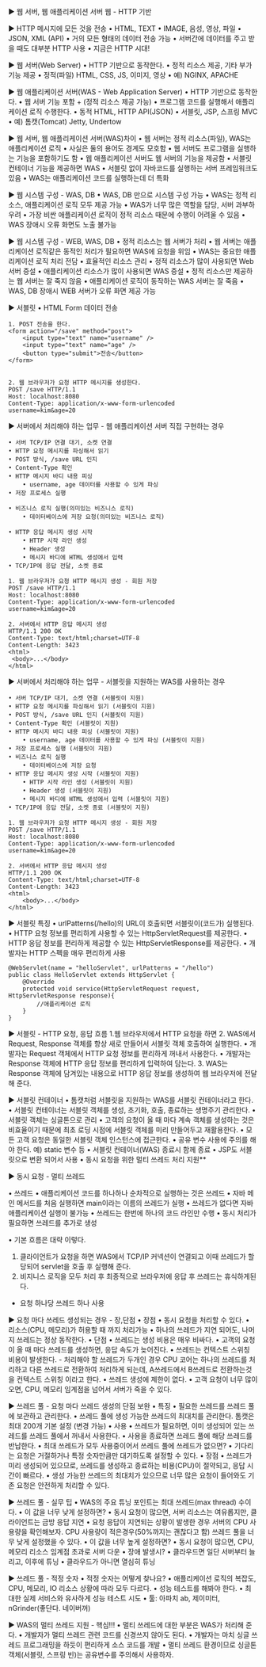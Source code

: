 ▶ 웹 서버, 웹 애플리케이션 서버
웹 - HTTP 기반

▶ HTTP 메시지에 모든 것을 전송
• HTML, TEXT
• IMAGE, 음성, 영상, 파일
• JSON, XML (API)
• 거의 모든 형태의 데이터 전송 가능
• 서버간에 데이터를 주고 받을 때도 대부분 HTTP 사용
• 지금은 HTTP 시대!

▶ 웹 서버(Web Server)
• HTTP 기반으로 동작한다.
• 정적 리소스 제공, 기타 부가기능 제공
• 정적(파일) HTML, CSS, JS, 이미지, 영상
• 예) NGINX, APACHE


▶ 웹 애플리케이션 서버(WAS - Web Application Server)
• HTTP 기반으로 동작한다.
• 웹 서버 기능 포함 + (정적 리소스 제공 가능)
• 프로그램 코드를 실행해서 애플리케이션 로직 수행한다.
• 동적 HTML, HTTP API(JSON)
• 서블릿, JSP, 스프링 MVC
• 예) 톰캣(Tomcat) Jetty, Undertow


▶ 웹 서버, 웹 애플리케이션 서버(WAS)차이
• 웹 서버는 정적 리소스(파일), WAS는 애플리케이션 로직
• 사실은 둘의 용어도 경계도 모호함
• 웹 서버도 프로그램을 실행하는 기능을 포함하기도 함
• 웹 애플리케이션 서버도 웹 서버의 기능을 제공함
• 서블릿 컨테이너 기능을 제공하면 WAS
• 서블릿 없이 자바코드를 실행하는 서버 프레임워크도 있음
• WAS는 애플리케이션 코드를 실행하는데 더 특화


▶ 웹 시스템 구성 - WAS, DB
• WAS, DB 만으로 시스템 구성 가능
• WAS는 정적 리소스, 애플리케이션 로직 모두 제공 가능
• WAS가 너무 많은 역할을 담당, 서버 과부하 우려
• 가장 비싼 애플리케이션 로직이 정적 리소스 때문에 수행이 어려울 수 있음
• WAS 장애시 오류 화면도 노출 불가능


▶ 웹 시스템 구성 - WEB, WAS, DB
• 정적 리소스는 웹 서버가 처리
• 웹 서버는 애플리케이션 로직같은 동적인 처리가 필요하면 WAS에 요청을 위임
• WAS는 중요한 애플리케이션 로직 처리 전담
• 효율적인 리소스 관리
• 정적 리소스가 많이 사용되면 Web 서버 증설
• 애플리케이션 리소스가 많이 사용되면 WAS 증설
• 정적 리소스만 제공하는 웹 서버는 잘 죽지 않음
• 애플리케이션 로직이 동작하는 WAS 서버는 잘 죽음
• WAS, DB 장애시 WEB 서버가 오류 화면 제공 가능


▶ 서블릿
• HTML Form 데이터 전송
	
	1. POST 전송을 한다.
	<form action="/save" method="post">
		<input type="text" name="username" />
		<input type="text" name="age" />
		<button type="submit">전송</button>
	</form>


	2. 웹 브라우저가 요청 HTTP 메시지를 생성한다.
	POST /save HTTP/1.1
	Host: localhost:8080
	Content-Type: application/x-www-form-urlencoded
	username=kim&age=20


▶ 서버에서 처리해야 하는 업무 - 웹 애플리케이션 서버 직접 구현하는 경우
	
	• 서버 TCP/IP 연결 대기, 소켓 연결
	• HTTP 요청 메시지를 파싱해서 읽기
	• POST 방식, /save URL 인지
	• Content-Type 확인
	• HTTP 메시지 바디 내용 피싱
		• username, age 데이터를 사용할 수 있게 파싱
	• 저장 프로세스 실행
	
	• 비즈니스 로직 실행(의미있는 비즈니스 로직)
		• 데이터베이스에 저장 요청(의미있는 비즈니스 로직)
	
	• HTTP 응답 메시지 생성 시작
		• HTTP 시작 라인 생성
		• Header 생성
		• 메시지 바디에 HTML 생성에서 입력
	• TCP/IP에 응답 전달, 소켓 종료
	
	1. 웹 브라우저가 요청 HTTP 메시지 생성 - 회원 저장
	POST /save HTTP/1.1
	Host: localhost:8080
	Content-Type: application/x-www-form-urlencoded
	username=kim&age=20

	2. 서버에서 HTTP 응답 메시지 생성
	HTTP/1.1 200 OK
	Content-Type: text/html;charset=UTF-8
	Content-Length: 3423
	<html>
	 <body>...</body>
	</html>


▶ 서버에서 처리해야 하는 업무 - 서블릿을 지원하는 WAS를 사용하는 경우

	• 서버 TCP/IP 대기, 소켓 연결 (서블릿이 지원)
	• HTTP 요청 메시지를 파싱해서 읽기 (서블릿이 지원)
	• POST 방식, /save URL 인지 (서블릿이 지원)
	• Content-Type 확인 (서블릿이 지원)
	• HTTP 메시지 바디 내용 피싱 (서블릿이 지원)
		• username, age 데이터를 사용할 수 있게 파싱 (서블릿이 지원)
	• 저장 프로세스 실행 (서블릿이 지원)
	• 비즈니스 로직 실행
		• 데이터베이스에 저장 요청
	• HTTP 응답 메시지 생성 시작 (서블릿이 지원)
		• HTTP 시작 라인 생성 (서블릿이 지원)
		• Header 생성 (서블릿이 지원)
		• 메시지 바디에 HTML 생성에서 입력 (서블릿이 지원)
	• TCP/IP에 응답 전달, 소켓 종료 (서블릿이 지원)
	
	1. 웹 브라우저가 요청 HTTP 메시지 생성 - 회원 저장
	POST /save HTTP/1.1
	Host: localhost:8080
	Content-Type: application/x-www-form-urlencoded
	username=kim&age=20

	2. 서버에서 HTTP 응답 메시지 생성
	HTTP/1.1 200 OK
	Content-Type: text/html;charset=UTF-8
	Content-Length: 3423
	<html>
		<body>...</body>
	</html>


▶ 서블릿 특징
• urlPatterns(/hello)의 URL이 호출되면 서블릿이(코드가) 실행된다.
• HTTP 요청 정보를 편리하게 사용할 수 있는 HttpServletRequest를 제공한다.
• HTTP 응답 정보를 편리하게 제공할 수 있는 HttpServletResponse를 제공한다.
• 개발자는 HTTP 스펙을 매우 편리하게 사용

	@WebServlet(name = "helloServlet", urlPatterns = "/hello") 
	public class HelloServlet extends HttpServlet { 
		@Override 
		protected void service(HttpServletRequest request, HttpServletResponse response){ 
			//애플리케이션 로직
		} 
	}
	

▶ 서블릿 - HTTP 요청, 응답 흐름
1.웹 브라우저에서 HTTP 요청을 하면
2. WAS에서 Request, Response 객체를 항상 새로 만들어서 서블릿 객체 호출하여 실행한다.
	• 개발자는 Request 객체에서 HTTP 요청 정보를 편리하게 꺼내서 사용한다.
	• 개발자는 Response 객체에 HTTP 응답 정보를 편리하게 입력하여 담는다.
3. WAS는 Response 객체에 담겨있는 내용으로 HTTP 응답 정보를 생성하여 웹 브라우저에 전달해 준다.


▶ 서블릿 컨테이너
• 톰캣처럼 서블릿을 지원하는 WAS를 서블릿 컨테이너라고 한다.
• 서블릿 컨테이너는 서블릿 객체를 생성, 초기화, 호출, 종료하는 생명주기 관리한다.
• 서블릿 객체는 싱글톤으로 관리
	• 고객의 요청이 올 때 마다 계속 객체를 생성하는 것은 비효율이기 때문에
	  최초 로딩 시점에 서블릿 객체를 미리 만들어두고 재활용한다.
	• 모든 고객 요청은 동일한 서블릿 객체 인스턴스에 접근한다.
	• 공유 변수 사용에 주의를 해야 한다. 예) static 변수 등
	• 서블릿 컨테이너(WAS) 종료시 함께 종료
• JSP도 서블릿으로 변환 되어서 사용
• 동시 요청을 위한 멀티 쓰레드 처리 지원**


▶ 동시 요청 - 멀티 쓰레드

• 쓰레드
• 애플리케이션 코드를 하나하나 순차적으로 실행하는 것은 쓰레드
• 자바 메인 메서드를 처음 실행하면 main이라는 이름의 쓰레드가 실행
• 쓰레드가 없다면 자바 애플리케이션 실행이 불가능
• 쓰레드는 한번에 하나의 코드 라인만 수행
• 동시 처리가 필요하면 쓰레드를 추가로 생성

• 기본 흐름은 대략 이렇다.
1. 클라이언트가 요청을 하면 WAS에서 TCP/IP 커넥션이 연결되고 이때 쓰레드가 할당되어 servlet을 호출 후 실행해 준다.
2. 비지니스 로직을 모두 처리 후 최종적으로 브라우저에 응답 후 쓰레드는 휴식하게된다.
* 요청 하나당 쓰레드 하나 사용


▶ 요청 마다 쓰레드 생성되는 경우 - 장,단점
• 장점
	• 동시 요청을 처리할 수 있다.
	• 리소스(CPU, 메모리)가 허용할 때 까지 처리가능
	• 하나의 쓰레드가 지연 되어도, 나머지 쓰레드는 정상 동작한다.
• 단점
	• 쓰레드는 생성 비용은 매우 비싸다.
		• 고객의 요청이 올 때 마다 쓰레드를 생성하면, 응답 속도가 늦어진다.
	• 쓰레드는 컨텍스트 스위칭 비용이 발생한다. 
	  - 처리해야 할 쓰레드가 두개인 경우 CPU 코어는 하나의 쓰레드를 처리하고 다른 쓰레드로 전환하여 처리하게 되는데, A쓰레드에서 B쓰레드로 전환하는것을 컨텍스트 스위칭 이라고 한다.
	• 쓰레드 생성에 제한이 없다.
		• 고객 요청이 너무 많이 오면, CPU, 메모리 임계점을 넘어서 서버가 죽을 수 있다.


▶ 쓰레드 풀 - 요청 마다 쓰레드 생성의 단점 보완
• 특징
	• 필요한 쓰레드를 쓰레드 풀에 보관하고 관리한다.
	• 쓰레드 풀에 생성 가능한 쓰레드의 최대치를 관리한다. 톰캣은 최대 200개 기본 설정 (변경 가능)
• 사용
	• 쓰레드가 필요하면, 이미 생성되어 있는 쓰레드를 쓰레드 풀에서 꺼내서 사용한다.
	• 사용을 종료하면 쓰레드 풀에 해당 쓰레드를 반납한다.
	• 최대 쓰레드가 모두 사용중이어서 쓰레드 풀에 쓰레드가 없으면?
	• 기다리는 요청은 거절하거나 특정 숫자만큼만 대기하도록 설정할 수 있다.
• 장점
	• 쓰레드가 미리 생성되어 있으므로, 쓰레드를 생성하고 종료하는 비용(CPU)이 절약되고, 응답 시간이 빠르다.
	• 생성 가능한 쓰레드의 최대치가 있으므로 너무 많은 요청이 들어와도 기존 요청은 안전하게 처리할 수 있다.


▶ 쓰레드 풀 - 실무 팁
• WAS의 주요 튜닝 포인트는 최대 쓰레드(max thread) 수이다.
• 이 값을 너무 낮게 설정하면?
	• 동시 요청이 많으면, 서버 리소스는 여유롭지만, 클라이언트는 금방 응답 지연
	• 요청 응답이 지연되는 상황이 발생한 경우 서버의 CPU 사용량을 확인해보자. 
	  CPU 사용량이 적은경우(50%까지는 괜찮다고 함) 쓰레드 풀을 너무 낮게 설정했을 수 있다. 
• 이 값을 너무 높게 설정하면?
	• 동시 요청이 많으면, CPU, 메모리 리소스 임계점 초과로 서버 다운
• 장애 발생시?
	• 클라우드면 일단 서버부터 늘리고, 이후에 튜닝
	• 클라우드가 아니면 열심히 튜닝

	
▶ 쓰레드 풀 - 적정 숫자
• 적정 숫자는 어떻게 찾나요?
• 애플리케이션 로직의 복잡도, CPU, 메모리, IO 리소스 상황에 따라 모두 다르다.
• 성능 테스트를 해봐야 한다.
	• 최대한 실제 서비스와 유사하게 성능 테스트 시도
	• 툴: 아파치 ab, 제이미터, nGrinder(좋단다. 네이버꺼)


▶ WAS의 멀티 쓰레드 지원 - 핵심!!!
• 멀티 쓰레드에 대한 부분은 WAS가 처리해 준다.
• 개발자가 멀티 쓰레드 관련 코드를 신경쓰지 않아도 된다.
• 개발자는 마치 싱글 쓰레드 프로그래밍을 하듯이 편리하게 소스 코드를 개발
• 멀티 쓰레드 환경이므로 싱글톤 객체(서블릿, 스프링 빈)는 공유변수를 주의해서 사용하자.
